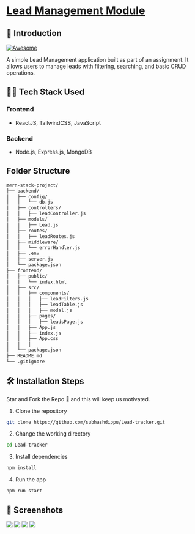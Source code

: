 # [Lead Management Module](<(https://client-three.vercel.app)>)

## 📌 Introduction

[![Awesome](https://awesome.re/badge.svg)](https://awesome.re)


A simple Lead Management application built as part of an assignment. It allows users to manage leads with filtering, searching, and basic CRUD operations.


## 👨‍💻 Tech Stack Used

### Frontend

- ReactJS, TailwindCSS, JavaScript

### Backend

- Node.js, Express.js, MongoDB

## Folder Structure

```bash
mern-stack-project/
├── backend/
│   ├── config/
│   │   └── db.js
│   ├── controllers/
│   │   ├── leadController.js
│   ├── models/
│   │   ├── Lead.js
│   ├── routes/
│   │   ├── leadRoutes.js
│   ├── middleware/
│   │   └── errorHandler.js
│   ├── .env
│   ├── server.js
│   └── package.json
├── frontend/
│   ├── public/
│   │   └── index.html
│   ├── src/
│   │   ├── components/
│   │   │   ├── leadFilters.js
│   │   │   ├── leadTable.js
│   │   │   ├── modal.js
│   │   ├── pages/
│   │   │   ├── leadsPage.js
│   │   ├── App.js
│   │   ├── index.js
│   │   ├── App.css
│   │   │
│   └── package.json
├── README.md
└── .gitignore

```

## 🛠️ Installation Steps

Star and Fork the Repo 🌟 and this will keep us motivated.

1. Clone the repository

```bash
git clone https://github.com/subhashdippu/Lead-tracker.git
```

2. Change the working directory

```bash
cd Lead-tracker
```

3. Install dependencies

```bash
npm install
```

4. Run the app

```bash
npm run start
```

## 📸 Screenshots

<img src='./Frontend/src/Readme/SignIn.png'/>
<img src='./Frontend/src/Readme/Home.png'/>
<img src='.//Frontend/src/Readme/Friend.png'/>
<img src='./Frontend/src/Readme/Profile.png'/>
